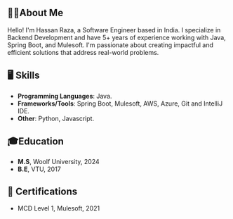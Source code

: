 ## 👨‍💼About Me
Hello! I'm Hassan Raza, a Software Engineer based in India. I specialize in Backend Development and have 5+ years of experience working with Java, Spring Boot, and Mulesoft. I'm passionate about creating impactful and efficient solutions that address real-world problems.


## 🖥 Skills
- **Programming Languages**: Java.
- **Frameworks/Tools**: Spring Boot, Mulesoft, AWS, Azure, Git and IntelliJ IDE.
- **Other**: Python, Javascript.

## 🎓Education
- **M.S**, Woolf University, 2024
- **B.E**, VTU, 2017

## 📔 Certifications
- MCD Level 1, Mulesoft, 2021


